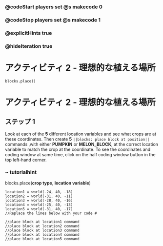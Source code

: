 ### @codeStart players set @s makecode 0
### @codeStop players set @s makecode 1

### @explicitHints true
### @hideIteration true 
# アクティビティ 2 - 理想的な植える場所

```python
blocks.place()
```
# アクティビティ 2 - 理想的な植える場所

## ステップ 1
Look at each of the **5** different location variables and see what crops are at these coordinates. Then create
**5** `||blocks: place block at position||` commands ,with either **PUMPKIN** or **MELON_BLOCK**, at the correct location variable 
to match the crop at the coordinate. To see the coordinates and coding window at same time, click on the half coding window button in the top left-hand corner. 
### ~ tutorialhint
blocks.place(**crop type**, **location variable**)


```template
location1 = world(-24, 40, -18)
location2 = world(-31, 40, -11)
location3 = world(-28, 40, -16)
location4 = world(-25, 40, -13)
location5 = world(-31, 40, -17)
//Replace the lines below with your code #

//place block at location1 command
//place block at location2 command
//place block at location3 command
//place block at location4 command
//place block at location5 command

```